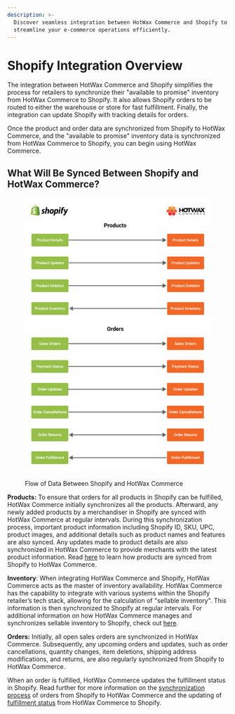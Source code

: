 ```yaml
---
description: >-
  Discover seamless integration between HotWax Commerce and Shopify to
  streamline your e-commerce operations efficiently.
---
```


# Shopify Integration Overview

The integration between HotWax Commerce and Shopify simplifies the process for retailers to synchronize their "available to promise" inventory from HotWax Commerce to Shopify. It also allows Shopify orders to be routed to either the warehouse or store for fast fulfillment. Finally, the integration can update Shopify with tracking details for orders.

Once the product and order data are synchronized from Shopify to HotWax Commerce, and the "available to promise" inventory data is synchronized from HotWax Commerce to Shopify, you can begin using HotWax Commerce.

## What Will Be Synced Between Shopify and HotWax Commerce?

<figure><img src=".gitbook/assets/1 (1).png" alt=""><figcaption><p>Flow of Data Between Shopify and HotWax Commerce</p></figcaption></figure>

**Products:** To ensure that orders for all products in Shopify can be fulfilled, HotWax Commerce initially synchronizes all the products. Afterward, any newly added products by a merchandiser in Shopify are synced with HotWax Commerce at regular intervals. During this synchronization process, important product information including Shopify ID, SKU, UPC, product images, and additional details such as product names and features are also synced. Any updates made to product details are also synchronized in HotWax Commerce to provide merchants with the latest product information. Read [here](how-are-products-downloaded-from-shopify-to-hotwax-commerce/) to learn how products are synced from Shopify to HotWax Commerce.

**Inventory**: When integrating HotWax Commerce and Shopify, HotWax Commerce acts as the master of inventory availability. HotWax Commerce has the capability to integrate with various systems within the Shopify retailer’s tech stack, allowing for the calculation of "sellable inventory". This information is then synchronized to Shopify at regular intervals. For additional information on how HotWax Commerce manages and synchronizes sellable inventory to Shopify, check out [here](how-does-hotwax-commerce-ensure-accurate-inventory-is-synchronized-to-shopify.md).

**Orders:** Initially, all open sales orders are synchronized in HotWax Commerce. Subsequently, any upcoming orders and updates, such as order cancellations, quantity changes, item deletions, shipping address modifications, and returns, are also regularly synchronized from Shopify to HotWax Commerce.

When an order is fulfilled, HotWax Commerce updates the fulfillment status in Shopify. Read further for more information on the [synchronization process](how-are-orders-downloaded-from-shopify-to-hotwax-commerce.md) of orders from Shopify to HotWax Commerce and the updating of [fulfillment status](how-is-the-order-fulfillment-status-updated-to-shopify-from-hotwax-commerce.md) from HotWax Commerce to Shopify.
